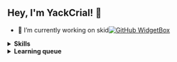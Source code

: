 ## Hey, I'm YackCrial! 👋
- 🌱 I’m currently working on skid[![GitHub WidgetBox](https://github-widgetbox.vercel.app/api/profile?username=YackCrial&data=followers,repositories,stars)](https://github.com/Jurredr/github-widgetbox)

<details>
<summary><b>Skills</b></summary>
<ul>
 <li>Java</li>
  <li>Kotlin</li>   
 <li> Python</li>
</ul>
</details>

<details>
<summary><b>Learning queue</b></summary>
<ul>
 <li> C</li>
 <li> Rust</li>
</ul>
</details>
